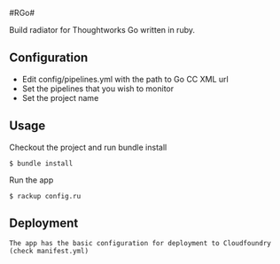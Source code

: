 #RGo#

Build radiator for Thoughtworks Go written in ruby.

## Configuration
   - Edit config/pipelines.yml with the path to Go CC XML url
   - Set the pipelines that you wish to monitor
   - Set the project name

## Usage

Checkout the project and run bundle install

    $ bundle install

Run the app

    $ rackup config.ru

## Deployment

    The app has the basic configuration for deployment to Cloudfoundry (check manifest.yml)
